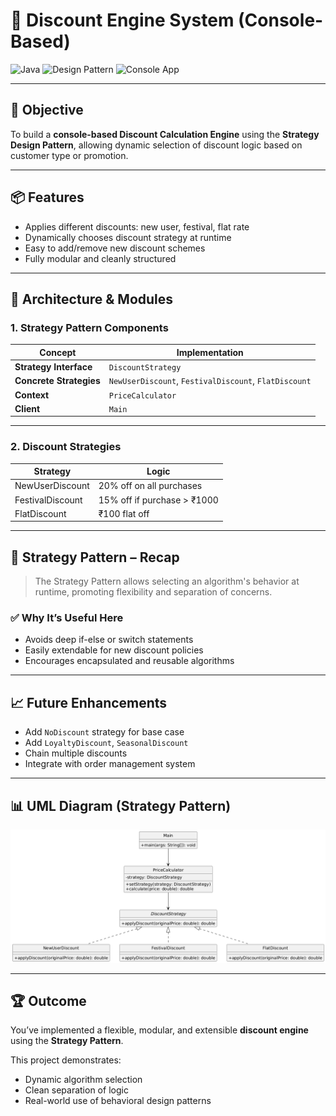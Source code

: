 # 🎯 Discount Engine System (Console-Based)

![Java](https://img.shields.io/badge/Language-Java-orange)
![Design Pattern](https://img.shields.io/badge/Pattern-Strategy-blue)
![Console App](https://img.shields.io/badge/Type-ConsoleApp-green)

---

## 🎯 Objective

To build a **console-based Discount Calculation Engine** using the **Strategy Design Pattern**, allowing dynamic selection of discount logic based on customer type or promotion.

---

## 📦 Features

- Applies different discounts: new user, festival, flat rate
- Dynamically chooses discount strategy at runtime
- Easy to add/remove new discount schemes
- Fully modular and cleanly structured

---

## 🧠 Architecture & Modules

### 1. Strategy Pattern Components

| Concept            | Implementation                |
|--------------------|--------------------------------|
| **Strategy Interface**   | `DiscountStrategy`         |
| **Concrete Strategies**  | `NewUserDiscount`, `FestivalDiscount`, `FlatDiscount` |
| **Context**              | `PriceCalculator`          |
| **Client**               | `Main`                     |

---

### 2. Discount Strategies

| Strategy           | Logic                                |
|--------------------|--------------------------------------|
| NewUserDiscount    | 20% off on all purchases             |
| FestivalDiscount   | 15% off if purchase > ₹1000          |
| FlatDiscount       | ₹100 flat off                        |

---

## 🧩 Strategy Pattern – Recap

> The Strategy Pattern allows selecting an algorithm's behavior at runtime, promoting flexibility and separation of concerns.

### ✅ Why It’s Useful Here

- Avoids deep if-else or switch statements
- Easily extendable for new discount policies
- Encourages encapsulated and reusable algorithms

---

## 📈 Future Enhancements

- Add `NoDiscount` strategy for base case
- Add `LoyaltyDiscount`, `SeasonalDiscount`
- Chain multiple discounts
- Integrate with order management system

---

## 📊 UML Diagram (Strategy Pattern)

![Strategy UML](assets/strategy-pattern-uml.png)

---

## 🏆 Outcome

You’ve implemented a flexible, modular, and extensible **discount engine** using the **Strategy Pattern**.

This project demonstrates:
- Dynamic algorithm selection
- Clean separation of logic
- Real-world use of behavioral design patterns